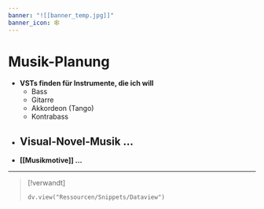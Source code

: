 ```yaml
---
banner: "![[banner_temp.jpg]]"
banner_icon: 🕸️
---
```


# Musik-Planung

- **VSTs finden für Instrumente, die ich will**
	- Bass
	- Gitarre
	- Akkordeon (Tango)
	- Kontrabass
- **Visual-Novel-Musik ...**
	- 
- **[[Musikmotive]] ...**

---

> [!verwandt]
> ```dataviewjs
> dv.view("Ressourcen/Snippets/Dataview")
> ```